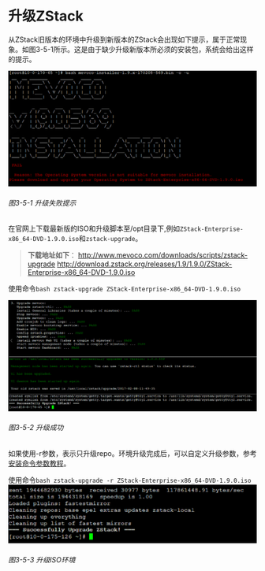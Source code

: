 # 升级ZStack

从ZStack旧版本的环境中升级到新版本的ZStack会出现如下提示，属于正常现象。如图3-5-1所示。这是由于缺少升级新版本所必须的安装包，系统会给出这样的提示。

![png](../images/3-5-1.png "图3-5-1 升级失败提示")
###### 图3-5-1 升级失败提示

在官网上下载最新版的ISO和升级脚本至/opt目录下,例如`ZStack-Enterprise-x86_64-DVD-1.9.0.iso`和`zstack-upgrade`。
> **下载地址如下**：
http://www.mevoco.com/downloads/scripts/zstack-upgrade
http://download.zstack.org/releases/1.9/1.9.0/ZStack-Enterprise-x86_64-DVD-1.9.0.iso

使用命令`bash zstack-upgrade ZStack-Enterprise-x86_64-DVD-1.9.0.iso`


![png](../images/3-5-2.png "图3-5-2 升级成功")
###### 图3-5-2 升级成功


如果使用-r参数，表示只升级repo。环境升级完成后，可以自定义升级参数，参考[安装命令参数教程](http://www.mevoco.com/downloads/mevoco/documents/PD1012-Mevoco-bash-parameters.pdf)。


使用命令`bash zstack-upgrade -r ZStack-Enterprise-x86_64-DVD-1.9.0.iso `
![png](../images/3-5-3.png "图3-5-3 升级ISO环境")
###### 图3-5-3 升级ISO环境





